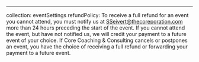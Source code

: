 ---

collection: eventSettings
refundPolicy: To receive a full refund for an event you cannot attend, you must
notify us at SSeivert@thecoreporation.com more than 24 hours preceding the
start of the event. If you cannot attend the event, but have not notified us,
we will credit your payment to a future event of your choice. If Core
Coaching & Consulting cancels or postpones an event, you have the choice of
receiving a full refund or forwarding your payment to a future event.

